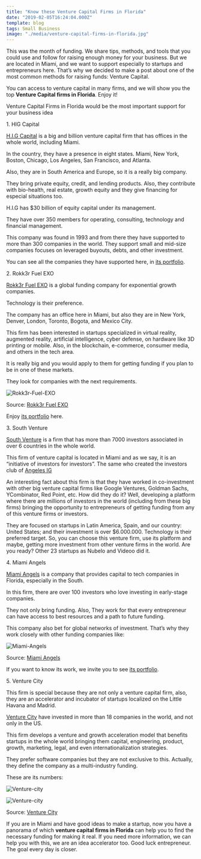```yaml
---
title: "Know these Venture Capital Firms in Florida"
date: "2019-02-05T16:24:04.000Z"
template: blog
tags: Small Business
image: "./media/venture-capital-firms-in-florida.jpg"
---
```


This was the month of funding. We share tips, methods, and tools that you could use and follow for raising enough money for your business. But we are located in Miami, and we want to support especially to startups and entrepreneurs here. That’s why we decided to make a post about one of the most common methods for raising funds: Venture Capital.

You can access to venture capital in many firms, and we will show you the top **Venture Capital firms in Florida**. Enjoy it! 


<title-2>Venture Capital Firms in Florida would be the most important support for your business idea</title-2>

<title-3>1. HIG Capital</title-3>

[H.I.G Capital](https://higcapital.com/) is a big and billion venture capital firm that has offices in the whole world, including Miami. 

In the country, they have a presence in eight states. Miami, New York, Boston, Chicago, Los Angeles, San Francisco, and Atlanta. 

Also, they are in South America and Europe, so it is a really big company. 

They bring private equity, credit, and lending products. Also, they contribute with bio-health, real estate, growth equity and they give financing for especial situations too. 

H.I.G has $30 billion of equity capital under its management. 

They have over 350 members for operating, consulting, technology and financial management. 

This company was found in 1993 and from there they have supported to more than 300 companies in the world. They support small and mid-size companies focuses on leveraged buyouts, debts, and other investment. 

You can see all the companies they have supported here, in [its portfolio](https://higcapital.com/portfolio/sector).

<title-3>2. Rokk3r Fuel EXO</title-3>

[Rokk3r Fuel EXO](https://www.rokk3rfuel.com/) is a global funding company for exponential growth companies. 

Technology is their preference. 

The company has an office here in Miami, but also they are in New York, Denver, London, Toronto, Bogota, and Mexico City. 

This firm has been interested in startups specialized in virtual reality, augmented reality, artificial intelligence, cyber defense, on hardware like 3D printing or mobile. Also, in the blockchain, e-commerce, consumer media, and others in the tech area. 

It is really big and you would apply to them for getting funding if you plan to be in one of these markets. 

They look for companies with the next requirements.

![Rokk3r-Fuel-EXO](./media/1.JPG)

Source: [Rokk3r Fuel EXO](https://www.rokk3rfuel.com/)

Enjoy [its portfolio](https://www.rokk3rfuel.com/portfolio/) here. 

<title-3>3. South Venture</title-3>

[South Venture](https://sthventures.com/about) is a firm that has more than 7000 investors associated in over 6 countries in the whole world. 

This firm of venture capital is located in Miami and as we say, it is an “initiative of investors for investors”. The same who created the investors club of [Angeles IG](https://www.igangels.com/)

An interesting fact about this firm is that they have worked in co-investment with other big venture capital firms like Google Ventures, Goldman Sachs, YCombinator, Red Point, etc. How did they do it? Well, developing a platform where there are millions of investors in the world (including from these big firms) bringing the opportunity to entrepreneurs of getting funding from any of this venture firms or investors. 

They are focused on startups in Latin America, Spain, and our country: United States; and their investment is over $6.000.000. Technology is their preferred target. So, you can choose this venture firm, use its platform and maybe, getting more investment from other venture firms in the world. Are you ready? Other 23 startups as Nubelo and Videoo did it.

<title-3>4. Miami Angels</title-3>

[Miami Angels](https://www.miamiangels.vc/home) is a company that provides capital to tech companies in Florida, especially in the South.

In this firm, there are over 100 investors who love investing in early-stage companies.

They not only bring funding. Also, They work for that every entrepreneur can have access to best resources and a path to future funding. 

This company also bet for global networks of investment. That’s why they work closely with other funding companies like:

![Miami-Angels](./media/3.JPG)

Source: [Miami Angels](https://www.miamiangels.vc/home)

If you want to know its work, we invite you to see [its portfolio](https://www.miamiangels.vc/portfolio).

<title-3>5. Venture City</title-3>

This firm is special because they are not only a venture capital firm, also, they are an accelerator and incubator of startups localized on the Little Havana and Madrid.

[Venture City](https://theventure.city/) have invested in more than 18 companies in the world, and not only in the US.

This firm develops a venture and growth acceleration model that benefits startups in the whole world bringing them capital, engineering, product, growth, marketing, legal, and even internationalization strategies. 

They prefer software companies but they are not exclusive to this. Actually, they define the company as a multi-industry funding. 

These are its numbers:

![Venture-city](./media/2.JPG)

![Venture-city](./media/4.JPG)

Source: [Venture City](https://theventure.city/)

If you are in Miami and have good ideas to make a startup, now you have a panorama of which **venture capital firms in Florida** can help you to find the necessary funding for making it real. If you need more information, we can help you with this, we are an idea accelerator too. Good luck entrepreneur. The goal every day is closer.

